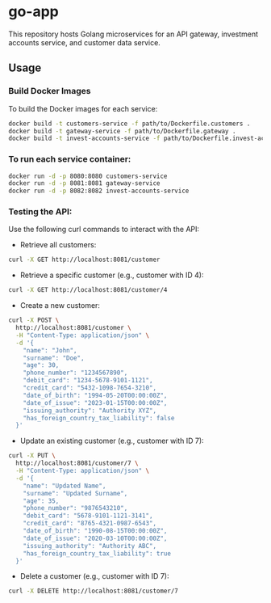 # go-app

This repository hosts Golang microservices for an API gateway, investment accounts service, and customer data service.

## Usage

### Build Docker Images

To build the Docker images for each service:

```bash
docker build -t customers-service -f path/to/Dockerfile.customers .
docker build -t gateway-service -f path/to/Dockerfile.gateway .
docker build -t invest-accounts-service -f path/to/Dockerfile.invest-accounts .
```

### To run each service container:

```bash
docker run -d -p 8080:8080 customers-service
docker run -d -p 8081:8081 gateway-service
docker run -d -p 8082:8082 invest-accounts-service
```

### Testing the API:

Use the following curl commands to interact with the API:

- Retrieve all customers:
```bash
curl -X GET http://localhost:8081/customer
```

- Retrieve a specific customer (e.g., customer with ID 4):
```bash
curl -X GET http://localhost:8081/customer/4
```

- Create a new customer:
```bash
curl -X POST \
  http://localhost:8081/customer \
  -H "Content-Type: application/json" \
  -d '{
    "name": "John",
    "surname": "Doe",
    "age": 30,
    "phone_number": "1234567890",
    "debit_card": "1234-5678-9101-1121",
    "credit_card": "5432-1098-7654-3210",
    "date_of_birth": "1994-05-20T00:00:00Z",
    "date_of_issue": "2023-01-15T00:00:00Z",
    "issuing_authority": "Authority XYZ",
    "has_foreign_country_tax_liability": false
  }'
```

- Update an existing customer (e.g., customer with ID 7):
```bash
curl -X PUT \
  http://localhost:8081/customer/7 \
  -H "Content-Type: application/json" \
  -d '{
    "name": "Updated Name",
    "surname": "Updated Surname",
    "age": 35,
    "phone_number": "9876543210",
    "debit_card": "5678-9101-1121-3141",
    "credit_card": "8765-4321-0987-6543",
    "date_of_birth": "1990-08-15T00:00:00Z",
    "date_of_issue": "2020-03-10T00:00:00Z",
    "issuing_authority": "Authority ABC",
    "has_foreign_country_tax_liability": true
  }'
```

- Delete a customer (e.g., customer with ID 7):
```bash
curl -X DELETE http://localhost:8081/customer/7
```
